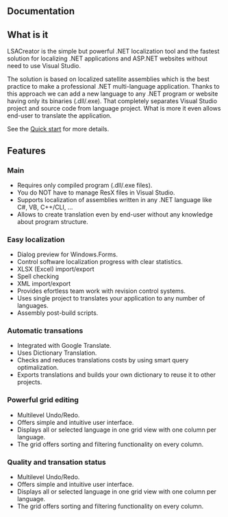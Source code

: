 ## Documentation

## What is it

LSACreator is the simple but powerful .NET localization tool and the fastest solution for localizing .NET applications and ASP.NET websites without need to use Visual Studio.

The solution is based on localized satellite assemblies which is the best practice to make a professional .NET multi-language application. Thanks to this approach we can add a new language to any .NET program or website having only its binaries (.dll/.exe). That completely separates Visual Studio project and source code from language project. What is more it even allows end-user to translate the application.

See the [Quick start](quickstart.md) for more details.

## Features


### Main
* Requires only compiled program (.dll/.exe files).
* You do NOT have to manage ResX files in Visual Studio.
* Supports localization of assemblies written in any .NET language like C#, VB, C++/CLI, …
* Allows to create translation even by end-user without any knowledge about program structure.

### Easy localization
* Dialog preview for Windows.Forms.
* Control software localization progress with clear statistics.
* XLSX (Excel) import/export
* Spell checking
* XML import/export
* Provides efortless team work with revision control systems.
* Uses single project to translates your application to any number of languages.
* Assembly post-build scripts.

### Automatic transations
* Integrated with Google Translate.
* Uses Dictionary Translation.
* Checks and reduces translations costs by using smart query optimalization.
* Exports translations and builds your own dictionary to reuse it to other projects.

### Powerful grid editing
* Multilevel Undo/Redo.
* Offers simple and intuitive user interface.
* Displays all or selected language in one grid view with one column per language.
* The grid offers sorting and filtering functionality on every column.

### Quality and transation status
* Multilevel Undo/Redo.
* Offers simple and intuitive user interface.
* Displays all or selected language in one grid view with one column per language.
* The grid offers sorting and filtering functionality on every column.
